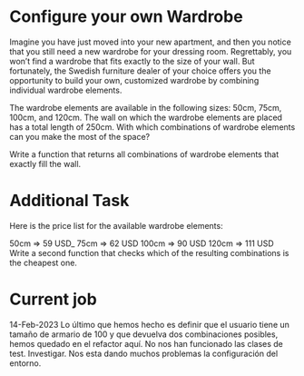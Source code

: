 # Configure your own Wardrobe

Imagine you have just moved into your new apartment, and then you notice that you still need a new wardrobe for your
dressing room. Regrettably, you won’t find a wardrobe that fits exactly to the size of your wall. But fortunately, the
Swedish furniture dealer of your choice offers you the opportunity to build your own, customized wardrobe by combining
individual wardrobe elements.

The wardrobe elements are available in the following sizes: 50cm, 75cm, 100cm, and 120cm. The wall on which the wardrobe
elements are placed has a total length of 250cm. With which combinations of wardrobe elements can you make the most of
the space?

Write a function that returns all combinations of wardrobe elements that exactly fill the wall.

# Additional Task

Here is the price list for the available wardrobe elements:

50cm => 59 USD_
75cm => 62 USD
100cm => 90 USD
120cm => 111 USD
Write a second function that checks which of the resulting combinations is the cheapest one.

# Current job
14-Feb-2023
Lo último que hemos hecho es definir que el usuario tiene un tamaño de armario de 100 y que devuelva dos combinaciones posibles, hemos quedado en el refactor aquí.
No nos han funcionado las clases de test. Investigar.
Nos esta dando muchos problemas la configuración del entorno.

